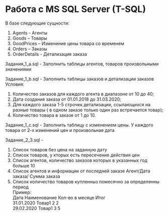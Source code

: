 # Работа с MS SQL Server (T-SQL)

В базе следующие сущности:
1)	Agents - Агенты
2)	Goods – Товары
3)	GoodPrices – Изменение цены товара со временем
4)	Orders – Заказы
5)	OrderDetails - Детализация заказа  

Задания_1_a.sql - Заполнить таблицы агентов, товаров  произвольными значениями

Задание_1_b.sql - Заполнить таблицы заказов и детализации заказов    
Условия:
1. Количество заказов для каждого агента в диапазоне от 10 до 40;
2. Дата создания заказа от 01.01.2018 до 31.03.2020;
3. Для каждого заказа 1-5 строчек детализации, ссылающихся на разные товары ( в одном заказе только один раз встречается товар);
4. Количество товара в заказе от 1 до 10.

Задание_1_c.sql - Заполнить таблицу с изменением цены. У каждого товара от 2-х изменений цен и произвольная дата

Задание_2_3.sql - 
1. Список товаров без цена на заданную дату  
2. Список товаров, у кторых есть пересечение действия цен  
3. Список агентов, количество заказов которых в указанных год больше 10  
4. Список агентов и информации от последней заказе Агент/Дата заказа/ Сумма заказа  
5. Список количество товаров купленныз помесячно за определенны период  
Пример:   
Дата		Наименование Кол-во в месяце	Итог  
31.01.2020	 Товар1 		2		2  
29.02.2020	 Товар1		3		5  
